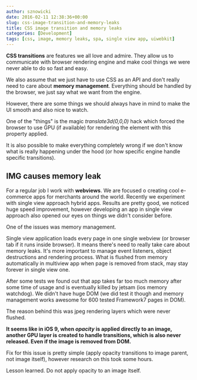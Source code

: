 ```yaml
---
author: sznowicki
date: 2016-02-11 12:38:36+00:00
slug: css-image-transition-and-memory-leaks
title: CSS image transition and memory leaks
categories: [Development]
tags: [css, image, memory leaks, spa, single view app, uiwebkit]
---
```


**CSS transitions** are features we all love and admire. They allow us to communicate with browser rendering engine and make cool things we were never able to do so fast and easy.

We also assume that we just have to use CSS as an API and don't really need to care about **memory management**. Everything should be handled by the browser, we just say what we want from the engine.

However, there are some things we should always have in mind to make the UI smooth and also nice to watch.

One of the "things" is the magic _translate3d(0,0,0)_ hack which forced the browser to use GPU (if available) for rendering the element with this property applied.

It is also possible to make everything completely wrong if we don't know what is really happening under the hood (or how specific engine handle specific transitions).

## IMG causes memory leak

For a regular job I work with **webviews**. We are focused o creating cool e-commerce apps for merchants around the world. Recently we experiment with single view approach hybrid apps. Results are pretty good, we noticed huge speed improvement, however developing an app in single view approach also opened our eyes on things we didn't consider before.

One of the issues was memory management.

Single view application loads every page in one single webview (or browser tab if it runs inside browser). It means there's need to really take care about memory leaks. It's more important to manage event listeners, object destructions and rendering process. What is flushed from memory automatically in multiview app when page is removed from stack, may stay forever in single view one.

After some tests we found out that app takes far too much memory after some time of usage and is eventually killed by jetsam (ios memory watchdog). We didn't have huge DOM (we did test it though and memory management works awesome for 600 tested Framework7 pages in DOM).

The reason behind this was jpeg rendering layers which were never flushed.

**It seems like in iOS 9, when *opacity* is applied directly to an image, another GPU layer is created to handle transitions, which is also never released. Even if the image is removed from DOM.**

Fix for this issue is pretty simple (apply opacity transitions to image parent, not image itself), however research on this took some hours.

Lesson learned. Do not apply opacity to an image itself.
